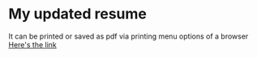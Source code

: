 # My updated resume

It can be printed or saved as pdf via printing menu options of a browser [Here's the link](https://kor-al.github.io/resume/)
